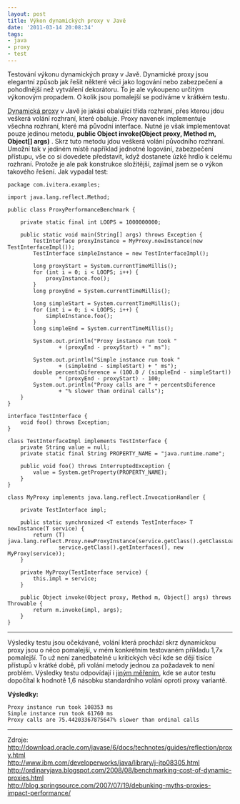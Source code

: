 ```yaml
---
layout: post
title: Výkon dynamických proxy v Javě
date: '2011-03-14 20:08:34'
tags:
- java
- proxy
- test
---
```


Testování výkonu dynamických proxy v Javě. Dynamické proxy jsou
elegantní způsob jak řešit některé věci jako logování nebo
zabezpečení a pohodlnější než vytváření dekorátoru. To je ale
vykoupeno určitým výkonovým propadem. O kolik jsou pomalejší se
podíváme v krátkém testu.


<p><a
href="http://download.oracle.com/javase/6/docs/technotes/guides/reflection/proxy.html">Dynamická
proxy</a> v Javě je jakási obalující třída rozhraní, přes kterou
jdou veškerá volání rozhraní, které obaluje. Proxy navenek implementuje
všechna rozhraní, které má původní interface. Nutné je však
implementovat pouze jedinou metodu, <strong>public Object invoke(Object proxy,
Method m, Object[] args)</strong> . Skrz tuto metodu jdou veškerá volání
původního rozhraní. Umožní tak v jediném místě například
jednotné logování, zabezpečení přístupu, vše co si dovedete představit,
když dostanete úzké hrdlo k celému rozhraní. Protože je ale pak
konstrukce složitější, zajímal jsem se o výkon takového řešení.
Jak vypadal test:</p>

<pre><code>package com.ivitera.examples;

import java.lang.reflect.Method;

public class ProxyPerformanceBenchmark {

    private static final int LOOPS = 1000000000;

    public static void main(String[] args) throws Exception {
        TestInterface proxyInstance = MyProxy.newInstance(new TestInterfaceImpl());
        TestInterface simpleInstance = new TestInterfaceImpl();

        long proxyStart = System.currentTimeMillis();
        for (int i = 0; i &lt; LOOPS; i++) {
            proxyInstance.foo();
        }
        long proxyEnd = System.currentTimeMillis();

        long simpleStart = System.currentTimeMillis();
        for (int i = 0; i &lt; LOOPS; i++) {
            simpleInstance.foo();
        }
        long simpleEnd = System.currentTimeMillis();

        System.out.println(&quot;Proxy instance run took &quot;
                + (proxyEnd - proxyStart) + &quot; ms&quot;);

        System.out.println(&quot;Simple instance run took &quot;
                + (simpleEnd - simpleStart) + &quot; ms&quot;);
        double percentsDiference = (100.0 / (simpleEnd - simpleStart))
                * (proxyEnd - proxyStart) - 100;
        System.out.println(&quot;Proxy calls are &quot; + percentsDiference
                + &quot;% slower than ordinal calls&quot;);
    }
}

interface TestInterface {
    void foo() throws Exception;
}

class TestInterfaceImpl implements TestInterface {
    private String value = null;
    private static final String PROPERTY_NAME = &quot;java.runtime.name&quot;;

    public void foo() throws InterruptedException {
        value = System.getProperty(PROPERTY_NAME);
    }
}

class MyProxy implements java.lang.reflect.InvocationHandler {

    private TestInterface impl;

    public static synchronized &lt;T extends TestInterface&gt; T newInstance(T service) {
        return (T) java.lang.reflect.Proxy.newProxyInstance(service.getClass().getClassLoader(),
                service.getClass().getInterfaces(), new MyProxy(service));
    }

    private MyProxy(TestInterface service) {
        this.impl = service;
    }

    public Object invoke(Object proxy, Method m, Object[] args) throws Throwable {
        return m.invoke(impl, args);
    }
}</code></pre>

<hr />

<p>Výsledky testu jsou očekávané, volání která prochází skrz dynamickou
proxy jsou o něco pomalejší, v mém konkrétním testovaném
příkladu 1,7× pomalejší. To už není zanedbatelné u kritických
věcí kde se dějí tisíce přístupů v krátké době, při volání
metody jednou za požadavek to není problém. Výsledky testu odpovídají
i <a
href="http://ordinaryjava.blogspot.com/2008/08/benchmarking-cost-of-dynamic-proxies.html">jiným
měřením</a>, kde se autor testu dopočítal k hodnotě 1,6 násobku
standardního volání oproti proxy variantě.</p>

<p><strong>Výsledky:</strong></p>

<pre><code>Proxy instance run took 108353 ms
Simple instance run took 61760 ms
Proxy calls are 75.44203367875647% slower than ordinal calls</code></pre>

<hr />

<p>Zdroje:
<br /><a
href="http://download.oracle.com/javase/6/docs/technotes/guides/reflection/proxy.html">http://download.oracle.com/javase/6/docs/technotes/guides/reflection/proxy.html</a>
<br /><a
href="http://www.ibm.com/developerworks/java/library/j-jtp08305.html">http://www.ibm.com/developerworks/java/library/j-jtp08305.html</a>
<br /><a
href="http://ordinaryjava.blogspot.com/2008/08/benchmarking-cost-of-dynamic-proxies.html">http://ordinaryjava.blogspot.com/2008/08/benchmarking-cost-of-dynamic-proxies.html</a>
<br /><a
href="http://blog.springsource.com/2007/07/19/debunking-myths-proxies-impact-performance/">http://blog.springsource.com/2007/07/19/debunking-myths-proxies-impact-performance/</a></p>

